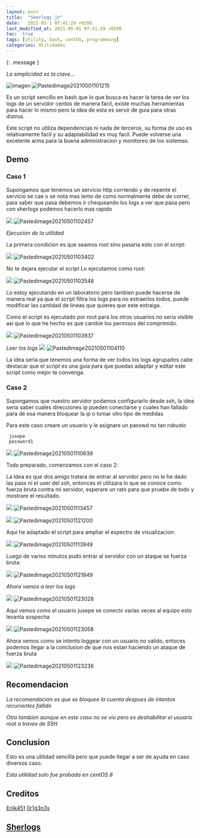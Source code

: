 ```yaml
---
layout: post
title:  "Sherlogs 🕵️‍♂️"
date:   2021-05-1 07:41:29 +0200
last_modified_at: 2021-05-01 07:41:29 +0200
toc:  true
tags: [utility, bash, centOS, programming]
categories: Utilidades
---
```



{: .message }

*La simplicidad es la clave*...

![imagen](/images_blog/img_sherlogs/Pastedimage20210501101215.png) 
![Pastedimage20210501101215](https://user-images.githubusercontent.com/76759292/127757567-04e353de-6fa8-4808-bd57-30b4c1c1856a.png)


Es un script sencillo en bash que lo que busca es hacer la tarea de ver los logs de un servidor centos de manera facil, existe muchas herramientas para hacer lo mismo pero la idea de esta es servir de guia para otras distros.

Este script no utiliza dependencias ni nada de terceros, su forma de uso es relativamente facil y su adaptabilidad es muy facil. Puede volverse una excelente arma para la buena administracion y monitoreo de los sistemas. 

## Demo
### Caso 1

Supongamos que tenemos un servicio http corriendo y de repente el servicio se cae o se nota mas lento de como normalmente debe de correr, para saber que pasa debemos ir chequeando los logs a ver que pasa pero con sherlogs podemos hacerlo mas rapido

![](/images_blog/img_sherlogs/Pastedimage20210501102457.png)
![Pastedimage20210501102457](https://user-images.githubusercontent.com/76759292/127757572-f71c120c-6f40-4ad0-a644-49b4012e7f0e.png)


*Ejecucion de la utilidad*

La primera condicion es que seamos root sino pasaria esto con el script:

![](/images_blog/img_sherlogs/Pastedimage20210501103402.png)
![Pastedimage20210501103402](https://user-images.githubusercontent.com/76759292/127757577-93fe5092-5bf8-433e-ac1b-ca0153d0ca37.png)


No te dejara ejecutar el script 
Lo ejecutamos como root:
 
![](/images_blog/img_sherlogs/Pastedimage20210501103548.png)
![Pastedimage20210501103548](https://user-images.githubusercontent.com/76759292/127757582-2e10f041-cfe2-460f-b9f3-41306de1c349.png)

 
Lo estoy ejecutando en un laboratorio pero tambien puede hacerse de manera real ya que el script filtra los logs para no extraerlos todos, puede modificar las cantidad de lineas que quieres que este extraiga.
 
Como el script es ejecutado por root para los otros usuarios no seria visible asi que lo que he hecho es que cambie los permisos del comprimido.

![](/images_blog/img_sherlogs/Pastedimage20210501103937.png)
 ![Pastedimage20210501103937](https://user-images.githubusercontent.com/76759292/127757585-0ecd5052-1adb-4479-8db6-4ef51c0c648d.png)

 
*Leer los logs*
![](/images_blog/img_sherlogs/Pastedimage20210501104110.png)
![Pastedimage20210501104110](https://user-images.githubusercontent.com/76759292/127757590-84b5be20-5cf7-4cf3-840c-0b4a43bbe631.png)

La idea seria que tenemos una forma de ver todos los logs agrupados cabe destacar que el script es una guia para que puedas adaptar y editar este script como mejor te convenga.
 
### Caso 2
 
Supongamos que nuestro servidor podamos configurarlo desde ssh, la idea seria saber cuales direcciones ip pueden conectarse y cuales han fallado para de esa manera bloquear la ip o tomar otro tipo de medidas
 
Para este caso creare un usuario y le asignare un passwd no tan robusto
```
 jusepe
 password1
```
 
![](/images_blog/img_sherlogs/Pastedimage20210501110639.png)
![Pastedimage20210501110639](https://user-images.githubusercontent.com/76759292/127757596-87998fc2-edd1-458a-a45f-aae85380b511.png)


Todo preparado, comenzamos con el caso 2:
 
La idea es que dos amigo tratara de entrar al servidor pero no le he dado las pass ni el user del ssh, entonces el utilizara lo que se conoce como fuerza bruta contra mi servidor, esperare un rato para que pruebe de todo y mostrare el resultado.
 
![](/images_blog/img_sherlogs/Pastedimage20210501113457.png)
![Pastedimage20210501113457](https://user-images.githubusercontent.com/76759292/127757598-8eaadb62-e184-4c0f-893a-0219d214e1b8.png)


![](/images_blog/img_sherlogs/Pastedimage20210501121200.png)
![Pastedimage20210501121200](https://user-images.githubusercontent.com/76759292/127757605-1cc14ada-e23a-470b-a4ea-d14fa63b32e6.png)

 
Aqui he adaptado el script para ampliar el espectro de visualizacion:
 
![](/images_blog/img_sherlogs/Pastedimage20210501113949.png)
![Pastedimage20210501113949](https://user-images.githubusercontent.com/76759292/127757611-08b08fa1-c237-4911-bc7c-83baf3cd7fa6.png)

Luego de varios minutos pudo entrar al servidor con un ataque se fuerza bruta:
 
![](/images_blog/img_sherlogs/Pastedimage20210501121849.png)
![Pastedimage20210501121849](https://user-images.githubusercontent.com/76759292/127757618-d3e65a29-4456-485e-b159-89ef1022bc33.png)

 
*Ahora vamos a leer los logs*
 
![](/images_blog/img_sherlogs/Pastedimage20210501123028.png)
![Pastedimage20210501123028](https://user-images.githubusercontent.com/76759292/127757622-09e4716c-f8c2-490c-b47a-1c1348e89205.png)
 

Aqui vemos como el usuario jusepe se conecto varias veces al equipo esto levanta sospecha

![](/images_blog/img_sherlogs/Pastedimage20210501123058.png)
![Pastedimage20210501123058](https://user-images.githubusercontent.com/76759292/127757625-91026585-1efb-4a1f-ae25-4397986cdd21.png)

 
Ahora vemos como se intento loggear con un usuario no valido, entoces podemos llegar a la conclusion de que nos estan haciendo un ataque de fuerza bruta 

![](/images_blog/img_sherlogs/Pastedimage20210501123236.png)
![Pastedimage20210501123236](https://user-images.githubusercontent.com/76759292/127757627-56543747-abeb-4301-83a6-753175f61871.png)
 
## Recomendacion
 *La recomendacion es que se bloquee la cuenta despues de intentos recurrentes fallido*
 
 *Otra tambien aunque en este caso no se vio pero es deshabilitar el usuario root a traves de SSH*
## Conclusion
 
 Esto es una utilidad sencilla pero que puede llegar a ser de ayuda en caso diversos caso.
 
 *Esta utilidad solo fue probada en centOS 8*
 
## Creditos
[Eriik451](https://twitter.com/Eriik451)
[0r1g3n3s](https://twitter.com/0r1g3n3s)

## [Sherlogs](https://github.com/b3nj1-1/sherlogs)
